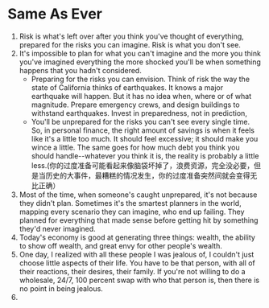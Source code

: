 # Same As Ever

1. Risk is what's left over after you think you've thought of everything, prepared for the risks you can imagine. Risk is what you don't see.
2. It's impossible to plan for what you can't imagine and the more you think you've imagined everything the more shocked you'll be when something happens that you hadn't considered.
    - Preparing for the risks you can envision. Think of risk the way the state of California thinks of earthquakes. It knows a major earthquake will happen. But it has no idea when, where or of what magnitude. Prepare emergency crews, and design buildings to withstand earthquakes. Invest in preparedness, not in prediction, 
    - You'll be unprepared for the risks you can't see every single time. So, in personal finance, the right amount of savings is when it feels like it's a little too much. It should feel excessive; it should make you wince a little. The same goes for how much debt you think you should handle--whatever you think it is, the reality is probably a little less.(你的过度准备可能看起来像脑袋坏掉了，浪费资源，完全没必要，但是当历史的大事件，最糟糕的情况发生，你的过度准备突然间就会变得无比正确）
4. Most of the time, when someone's caught unprepared, it's not because they didn't plan. Sometimes it's the smartest planners in the world, mapping every scenario they can imagine, who end up failing. They planned for everything that made sense before getting hit by something they'd never imagined.
5. Today's economy is good at generating three things: wealth, the ability to show off wealth, and great envy for other people's wealth.
6. One day, I realized with all these people I was jealous of, I couldn't just choose little aspects of their life. You have to be that person, with all of their reactions, their desires, their family. If you're not willing to do a wholesale, 24/7, 100 percent swap with who that person is, then there is no point in being jealous.
7. 
